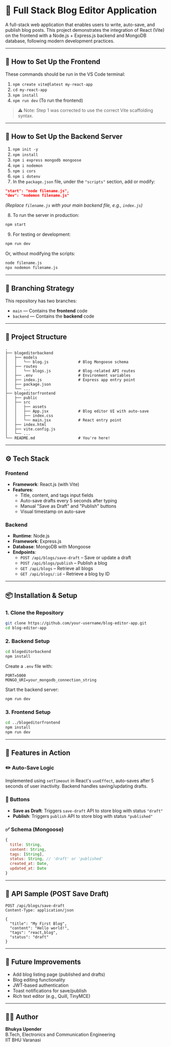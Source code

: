 # 📝 Full Stack Blog Editor Application

A full-stack web application that enables users to write, auto-save, and publish blog posts. This project demonstrates the integration of React (Vite) on the frontend with a Node.js + Express.js backend and MongoDB database, following modern development practices.

---
## 🔧 How to Set Up the Frontend

These commands should be run in the VS Code terminal:

1. `npm create vite@latest my-react-app`
2. `cd my-react-app`
3. `npm install`
4. `npm run dev` (To run the frontend)

> ⚠️ Note: Step 1 was corrected to use the correct Vite scaffolding syntax.

---

## 🔧 How to Set Up the Backend Server

1. `npm init -y`  
2. `npm install`  
3. `npm i express mongodb mongoose`  
4. `npm i nodemon`  
5. `npm i cors`  
6. `npm i dotenv`  
7. In the `package.json` file, under the `"scripts"` section, add or modify:
```json
"start": "node filename.js",
"dev": "nodemon filename.js"
```
*(Replace `filename.js` with your main backend file, e.g., `index.js`)*

8. To run the server in production:
```bash
npm start
```

9. For testing or development:
```bash
npm run dev
```

Or, without modifying the scripts:
```bash
node filename.js
npx nodemon filename.js
```

---

## 🧭 Branching Strategy

This repository has two branches:

- `main` — Contains the **frontend** code  
- `backend` — Contains the **backend** code  

---

## 📂 Project Structure

```
.
├── blogeditorbackend
│   ├── models
│   │   └── blog.js             # Blog Mongoose schema
│   ├── routes
│   │   └── blogs.js            # Blog-related API routes
│   ├── .env                    # Environment variables
│   ├── index.js                # Express app entry point
│   ├── package.json
│   └── ...
├── blogeditorfrontend
│   ├── public
│   ├── src
│   │   ├── assets
│   │   ├── App.jsx             # Blog editor UI with auto-save
│   │   ├── index.css
│   │   └── main.jsx            # React entry point
│   ├── index.html
│   ├── vite.config.js
│   └── ...
└── README.md                   # You're here!
```

---

## ⚙️ Tech Stack

### Frontend
- **Framework**: React.js (with Vite)
- **Features**:
  - Title, content, and tags input fields
  - Auto-save drafts every 5 seconds after typing
  - Manual "Save as Draft" and "Publish" buttons
  - Visual timestamp on auto-save

### Backend
- **Runtime**: Node.js
- **Framework**: Express.js
- **Database**: MongoDB with Mongoose
- **Endpoints**:
  - `POST /api/blogs/save-draft` – Save or update a draft
  - `POST /api/blogs/publish` – Publish a blog
  - `GET /api/blogs` – Retrieve all blogs
  - `GET /api/blogs/:id` – Retrieve a blog by ID

---

## 📦 Installation & Setup

### 1. Clone the Repository
```bash
git clone https://github.com/your-username/blog-editor-app.git
cd blog-editor-app
```

### 2. Backend Setup
```bash
cd blogeditorbackend
npm install
```

Create a `.env` file with:
```
PORT=5000
MONGO_URI=your_mongodb_connection_string
```

Start the backend server:
```bash
npm run dev
```

### 3. Frontend Setup
```bash
cd ../blogeditorfrontend
npm install
npm run dev
```

---

## 🧠 Features in Action

### ✏️ Auto-Save Logic
Implemented using `setTimeout` in React's `useEffect`, auto-saves after 5 seconds of user inactivity. Backend handles saving/updating drafts.

### 🔘 Buttons
- **Save as Draft**: Triggers `save-draft` API to store blog with status `"draft"`
- **Publish**: Triggers `publish` API to store blog with status `"published"`

### ✅ Schema (Mongoose)
```js
{
  title: String,
  content: String,
  tags: [String],
  status: String, // 'draft' or 'published'
  created_at: Date,
  updated_at: Date
}
```

---

## 🧪 API Sample (POST Save Draft)
```http
POST /api/blogs/save-draft
Content-Type: application/json

{
  "title": "My First Blog",
  "content": "Hello world!",
  "tags": "react,blog",
  "status": "draft"
}
```

---

## 🎯 Future Improvements
- Add blog listing page (published and drafts)
- Blog editing functionality
- JWT-based authentication
- Toast notifications for save/publish
- Rich text editor (e.g., Quill, TinyMCE)

---

## 👨‍💻 Author

**Bhukya Upender**  
B.Tech, Electronics and Communication Engineering  
IIT BHU Varanasi
